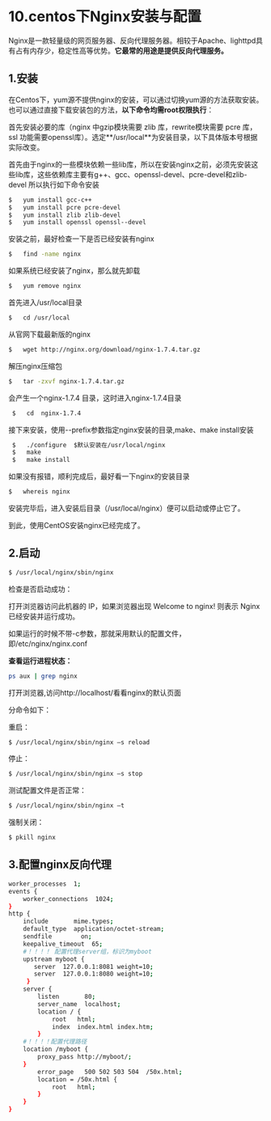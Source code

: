 # 10.centos下Nginx安装与配置

Nginx是一款轻量级的网页服务器、反向代理服务器。相较于Apache、lighttpd具有占有内存少，稳定性高等优势。**它最常的用途是提供反向代理服务。**

## 1.安装

在Centos下，yum源不提供nginx的安装，可以通过切换yum源的方法获取安装。也可以通过直接下载安装包的方法，**以下命令均需root权限执行**：

首先安装必要的库（nginx 中gzip模块需要 zlib 库，rewrite模块需要 pcre 库，ssl 功能需要openssl库）。选定**/usr/local**为安装目录，以下具体版本号根据实际改变。

首先由于nginx的一些模块依赖一些lib库，所以在安装nginx之前，必须先安装这些lib库，这些依赖库主要有g++、gcc、openssl-devel、pcre-devel和zlib-devel 所以执行如下命令安装

```bash
$   yum install gcc-c++ 
$   yum install pcre pcre-devel 
$   yum install zlib zlib-devel 
$   yum install openssl openssl--devel  
```

安装之前，最好检查一下是否已经安装有nginx

```bash
$   find -name nginx  
```

如果系统已经安装了nginx，那么就先卸载

```bash
$   yum remove nginx 
```

首先进入/usr/local目录

```bash
$   cd /usr/local
```

从官网下载最新版的nginx

```bash
$   wget http://nginx.org/download/nginx-1.7.4.tar.gz
```

解压nginx压缩包

```bash
$   tar -zxvf nginx-1.7.4.tar.gz
```

会产生一个nginx-1.7.4 目录，这时进入nginx-1.7.4目录

```bash
 $   cd  nginx-1.7.4
```

接下来安装，使用--prefix参数指定nginx安装的目录,make、make install安装

```bash
 $   ./configure  $默认安装在/usr/local/nginx  
 $   make 
 $   make install      
```

如果没有报错，顺利完成后，最好看一下nginx的安装目录

```bash
$   whereis nginx 
```

安装完毕后，进入安装后目录（/usr/local/nginx）便可以启动或停止它了。

到此，使用CentOS安装nginx已经完成了。

## 2.启动

```bash
$ /usr/local/nginx/sbin/nginx
```

检查是否启动成功：

打开浏览器访问此机器的 IP，如果浏览器出现 Welcome to nginx! 则表示 Nginx 已经安装并运行成功。

如果运行的时候不带-c参数，那就采用默认的配置文件，即/etc/nginx/nginx.conf

**查看运行进程状态：**

```bash
ps aux | grep nginx
```

打开浏览器,访问http://localhost/看看nginx的默认页面

分命令如下：

重启：

```bash
$ /usr/local/nginx/sbin/nginx –s reload
```

停止：

```bash
$ /usr/local/nginx/sbin/nginx –s stop
```

测试配置文件是否正常：

```bash
$ /usr/local/nginx/sbin/nginx –t
```

强制关闭：

```bash
$ pkill nginx
```

## 3.配置nginx反向代理

```bash
worker_processes  1;
events {
    worker_connections  1024;
}
http {
    include       mime.types;
    default_type  application/octet-stream;
    sendfile        on;
    keepalive_timeout  65;
    #！！！！ 配置代理server组，标识为myboot
    upstream myboot {
       server  127.0.0.1:8081 weight=10;
       server  127.0.0.1:8080 weight=10;
     }                   
    server {
        listen       80;
        server_name  localhost;
        location / {
            root   html;
            index  index.html index.htm;
        }
	#！！！！配置代理路径
	location /myboot {
		proxy_pass http://myboot/;
	}
        error_page   500 502 503 504  /50x.html;
        location = /50x.html {
            root   html;
        }
    }
}
```

